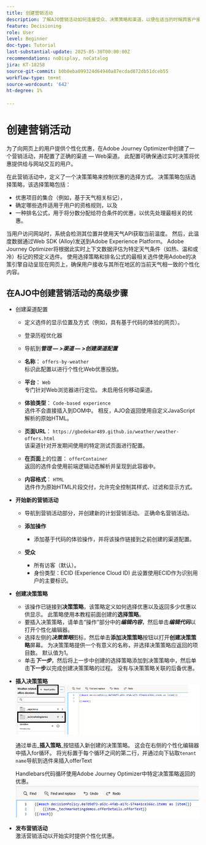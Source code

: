 ```yaml
---
title: 创建营销活动
description: 了解AJO营销活动如何连接受众、决策策略和渠道，以便在适当的时候跨客户接触点提供个性化优惠。
feature: Decisioning
role: User
level: Beginner
doc-type: Tutorial
last-substantial-update: 2025-05-30T00:00:00Z
recommendations: noDisplay, noCatalog
jira: KT-18258
source-git-commit: b0b0eba099324d64940a87ecdad872db51dceb55
workflow-type: tm+mt
source-wordcount: '642'
ht-degree: 1%

---
```


# 创建营销活动

为了向网页上的用户提供个性化优惠，在Adobe Journey Optimizer中创建了一个营销活动，并配置了正确的渠道 — Web渠道。 此配置可确保通过实时决策将优惠提供给与网站交互的用户。

在此营销活动中，定义了一个决策策略来控制优惠的选择方式。 决策策略包括选择策略，该选择策略包括：

- 优惠项目的集合（例如，基于天气相关标记），
- 确定哪些选件适用于用户的资格规则，以及
- 一种排名公式，用于将分数分配给符合条件的优惠，以优先处理最相关的优惠。

当用户访问网站时，系统会检测其位置并使用天气API获取当前温度。 然后，此温度数据通过Web SDK (Alloy)发送到Adobe Experience Platform。 Adobe Journey Optimizer将根据此实时上下文数据评估为特定天气条件（如热、温和或冷）标记的预定义选件。 使用选择策略和排名公式的最相关选件使用Adobe的决策引擎自动呈现在网页上，确保用户接收与其所在地区的当前天气相一致的个性化内容。


## 在AJO中创建营销活动的高级步骤

- 创建渠道配置
   - 定义选件的显示位置及方式（例如，具有基于代码的体验的网页）。
   - 登录历程优化器
   - 导航到&#x200B;_**管理 — >渠道 — >创建渠道配置**_
   - **名称**： `offers-by-weather`\
     标识此配置以进行个性化Web优惠投放。
   - **平台**： `Web`\
     专门针对Web浏览器进行定位。 未启用任何移动渠道。
   - **体验类型**：
     `Code-based experience`\
     选件不会直接插入到DOM中。 相反，AJO会返回使用自定义JavaScript解析的原始HTML。
   - **页面URL**： `https://gbedekar489.github.io/weather/weather-offers.html`\
     该渠道针对开发期间使用的特定测试页面进行配置。
   - **在页面**&#x200B;上的位置： `offerContainer`\
     返回的选件会使用前端逻辑动态解析并呈现到此容器中。

   - **内容格式**： `HTML`\
     选件作为原始HTML片段交付，允许完全控制其样式、过滤和显示方式。


- **开始新的营销活动**
   - 导航到营销活动部分，并创建新的计划营销活动。 正确命名营销活动。
   - **添加操作**
      - 添加基于代码的体验操作，并将该操作链接到之前创建的渠道配置。



   - **受众**
      - 所有访客（默认）。
      - 身份类型：ECID (Experience Cloud ID)
此设置使用ECID作为识别用户的主要标识。


- **创建决策策略**
   - 该操作已链接到&#x200B;**决策策略**，该策略定义如何选择优惠以及返回多少优惠以供显示。 此策略使用本教程前面创建的&#x200B;**选择策略**。
   - 要插入决策策略，请单击“操作”部分中的&#x200B;**_编辑内容_**，然后单击&#x200B;**_编辑代码_**&#x200B;以打开个性化编辑器。
   - 选择左侧的&#x200B;_**决策策略**_&#x200B;图标，然后单击&#x200B;**添加决策策略**&#x200B;按钮以打开&#x200B;**创建决策策略**&#x200B;屏幕。 为决策策略提供一个有意义的名称，并选择决策策略应返回的项目数。 默认值为1。
   - 单击&#x200B;**_下一步_**，然后将上一步中创建的选择策略添加到决策策略中，然后单击&#x200B;**下一步**&#x200B;以完成创建决策策略的过程。 没有与决策策略关联的后备优惠。



- **插入决策策略**
  ![个性化编辑器](assets/personalization-editor.png)

  通过单击&#x200B;_**插入策略**_按钮插入新创建的决策策略。 这会在右侧的个性化编辑器中插入for循环。
将光标置于每个循环之间的第二行，并通过向下钻取`tenant name`导航到选件来插入offerText

  Handlebars代码循环使用Adobe Journey Optimizer中特定决策策略返回的优惠。
  ![句柄栏](assets/handlebar-code.png)

- **发布营销活动**\
  激活营销活动以开始实时提供个性化优惠。


